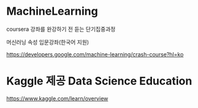 # MachineLearning
coursera 강좌를 완강하기 전 듣는 단기집중과정 

머신러닝 속성 입문강좌(한국어 지원)

https://developers.google.com/machine-learning/crash-course?hl=ko

# Kaggle 제공 Data Science Education

https://www.kaggle.com/learn/overview
